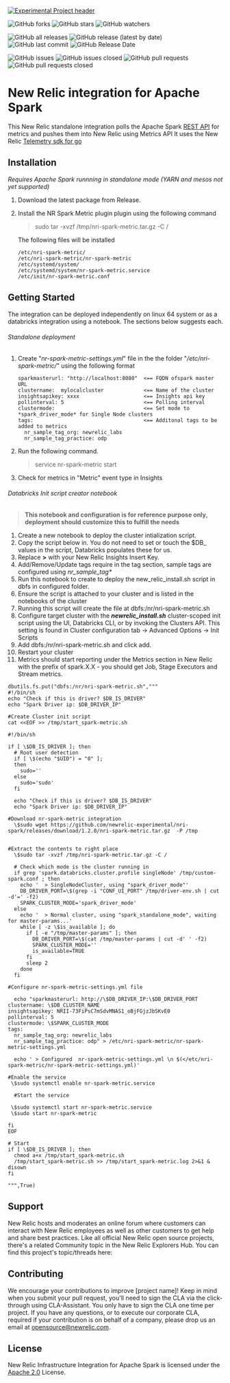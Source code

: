 [![Experimental Project header](https://github.com/newrelic/opensource-website/raw/master/src/images/categories/Experimental.png)](https://opensource.newrelic.com/oss-category/#experimental)

![GitHub forks](https://img.shields.io/github/forks/newrelic-experimental/nri-spark?style=social)
![GitHub stars](https://img.shields.io/github/stars/newrelic-experimental/nri-spark?style=social)
![GitHub watchers](https://img.shields.io/github/watchers/newrelic-experimental/nri-spark?style=social)

![GitHub all releases](https://img.shields.io/github/downloads/newrelic-experimental/nri-spark/total)
![GitHub release (latest by date)](https://img.shields.io/github/v/release/newrelic-experimental/nri-spark)
![GitHub last commit](https://img.shields.io/github/last-commit/newrelic-experimental/nri-spark)
![GitHub Release Date](https://img.shields.io/github/release-date/newrelic-experimental/nri-spark)


![GitHub issues](https://img.shields.io/github/issues/newrelic-experimental/nri-spark)
![GitHub issues closed](https://img.shields.io/github/issues-closed/newrelic-experimental/nri-spark)
![GitHub pull requests](https://img.shields.io/github/issues-pr/newrelic-experimental/nri-spark)
![GitHub pull requests closed](https://img.shields.io/github/issues-pr-closed/newrelic-experimental/nri-spark)


# New Relic integration for Apache Spark 

This New Relic  standalone integration polls the Apache Spark [REST API](https://spark.apache.org/docs/latest/monitoring.html#rest-api) for metrics and pushes them into New Relic  using Metrics API
It uses the New Relic [Telemetry sdk for go](https://github.com/newrelic/newrelic-telemetry-sdk-go)

## Installation

*Requires Apache Spark runnning in standalone mode (YARN and mesos not yet supported)*

1. Download the latest package from Release.
2. Install the NR Spark Metric plugin plugin using the following command 
    > sudo tar -xvzf /tmp/nri-spark-metric.tar.gz -C /

    The following files will be installed 
    ```
    /etc/nri-spark-metric/
    /etc/nri-spark-metric/nr-spark-metric
    /etc/systemd/system/
    /etc/systemd/system/nr-spark-metric.service
    /etc/init/nr-spark-metric.conf
    ```


## Getting Started

The integration can be deployed independently on linux 64 system or as a databricks integration using a notebook. The sections below suggests each.


###### Standalone deployment 

1. Create "*nr-spark-metric-settings.yml*" file in the the folder "*/etc/nri-spark-metric/*"  using the following format
    ```
    sparkmasterurl: "http://localhost:8080"  <== FQDN ofspark master URL
    clustername:  mylocalcluster             <== Name of the cluster
    insightsapikey: xxxx                     <== Insights api key
    pollinterval: 5                          <== Polling interval
    clustermode:                             <== Set mode to *spark_driver_mode* for Single Node clusters
    tags:                                    <== Additonal tags to be added to metrics
      nr_sample_tag_org: newrelic_labs
      nr_sample_tag_practice: odp
    ```
2. Run the following command.
    > service nr-spark-metric start

3. Check for metrics in "Metric" event type in Insights




###### Databricks Init script creator notebook

>**This notebook and configuration is for reference purpose only, deployment should customize this to fulfill the needs**


1. Create a new notebook to deploy the cluster intialization script. 
2. Copy the script below in. You do not need to set or touch the $DB_ values in the script, Databricks populates these for us. 
3. Replace **<Add your insights key>>** with your New Relic Insights Insert Key. 
4. Add/Remove/Update tags require in the tag section, sample tags are configured using *nr_sample_tag\** 
5. Run this notebook to create to deploy the new_relic_install.sh script in dbfs in configured folder.
6. Ensure the script is attached to your cluster and is listed in the notebooks of the cluster
7. Running this script will create the file at dbfs:/nr/nri-spark-metric.sh
8. Configure target cluster with the ***newrelic_install.sh*** cluster-scoped init script using the UI, Databricks CLI, or by invoking the Clusters API. This setting is found in Cluster configuration tab -> Advanced Options -> Init Scripts
9. Add dbfs:/nr/nri-spark-metric.sh and click add. 
10. Restart your cluster
11. Metrics should start reporting under the Metrics section in New Relic with the prefix of spark.X.X - you should get Job, Stage Executors and Stream metrics.

```
dbutils.fs.put("dbfs:/nr/nri-spark-metric.sh",""" 
#!/bin/sh
echo "Check if this is driver? $DB_IS_DRIVER"
echo "Spark Driver ip: $DB_DRIVER_IP"

#Create Cluster init script
cat <<EOF >> /tmp/start_spark-metric.sh

#!/bin/sh

if [ \$DB_IS_DRIVER ]; then
  # Root user detection
  if [ \$(echo "$UID") = "0" ];                                      
  then                                                                     
    sudo=''                                                                
  else
    sudo='sudo'                                                        
  fi
  
  echo "Check if this is driver? $DB_IS_DRIVER"
  echo "Spark Driver ip: $DB_DRIVER_IP"

#Download nr-spark-metric integration
  \$sudo wget https://github.com/newrelic-experimental/nri-spark/releases/download/1.2.0/nri-spark-metric.tar.gz  -P /tmp


#Extract the contents to right place
  \$sudo tar -xvzf /tmp/nri-spark-metric.tar.gz -C /
  
  # Check which mode is the cluster running in  
  if grep 'spark.databricks.cluster.profile singleNode' /tmp/custom-spark.conf ; then
    echo '  > SingleNodeCluster, using "spark_driver_mode"'
    DB_DRIVER_PORT=\$(grep -i "CONF_UI_PORT" /tmp/driver-env.sh | cut -d'=' -f2)
    SPARK_CLUSTER_MODE='spark_driver_mode'
  else
    echo '  > Normal cluster, using "spark_standalone_mode", waiting for master-params...'
    while [ -z \$is_available ]; do
      if [ -e "/tmp/master-params" ]; then
        DB_DRIVER_PORT=\$(cat /tmp/master-params | cut -d' ' -f2)
        SPARK_CLUSTER_MODE=''
        is_available=TRUE
      fi
      sleep 2
    done
  fi
  
#Configure nr-spark-metric-settings.yml file 

  echo "sparkmasterurl: http://\$DB_DRIVER_IP:\$DB_DRIVER_PORT
clustername: \$DB_CLUSTER_NAME
insightsapikey: NRII-73FiPsC7mSdvMNAS1_oBjFGjzJbSKvE0	
pollinterval: 5
clustermode: \$SPARK_CLUSTER_MODE
tags:
  nr_sample_tag_org: newrelic_labs
  nr_sample_tag_practice: odp" > /etc/nri-spark-metric/nr-spark-metric-settings.yml

  echo ' > Configured  nr-spark-metric-settings.yml \n $(</etc/nri-spark-metric/nr-spark-metric-settings.yml)'

#Enable the service
 \$sudo systemctl enable nr-spark-metric.service

  #Start the service 
  
 \$sudo systemctl start nr-spark-metric.service
 \$sudo start nr-spark-metric

fi
EOF

# Start 
if [ \$DB_IS_DRIVER ]; then
  chmod a+x /tmp/start_spark-metric.sh
  /tmp/start_spark-metric.sh >> /tmp/start_spark-metric.log 2>&1 & disown
fi

""",True)
```

## Support

New Relic hosts and moderates an online forum where customers can interact with New Relic employees as well as other customers to get help and share best practices. Like all official New Relic open source projects, there's a related Community topic in the New Relic Explorers Hub. You can find this project's topic/threads here:


## Contributing
We encourage your contributions to improve [project name]! Keep in mind when you submit your pull request, you'll need to sign the CLA via the click-through using CLA-Assistant. You only have to sign the CLA one time per project.
If you have any questions, or to execute our corporate CLA, required if your contribution is on behalf of a company,  please drop us an email at opensource@newrelic.com.

## License
New Relic Infrastructure Integration for Apache Spark is licensed under the [Apache 2.0](http://apache.org/licenses/LICENSE-2.0.txt) License.

